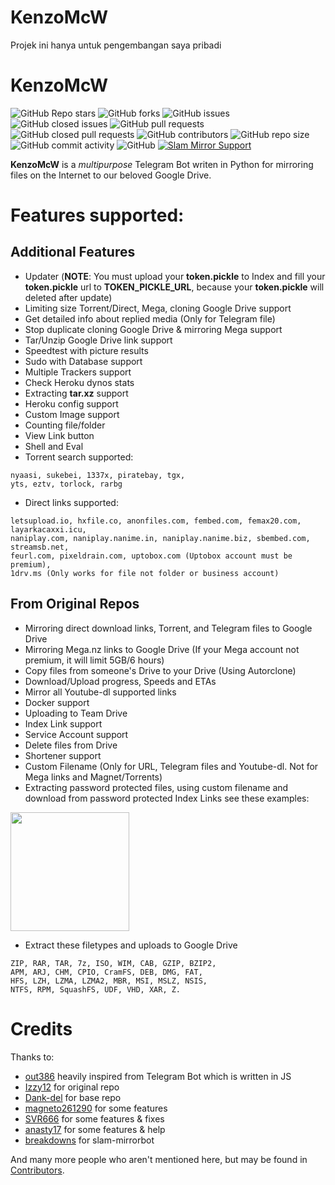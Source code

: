 # KenzoMcW
 Projek ini hanya untuk pengembangan saya pribadi

# KenzoMcW
![GitHub Repo stars](https://img.shields.io/github/stars/XZE-WOLF/KenzoMcW?color=blue&style=flat)
![GitHub forks](https://img.shields.io/github/forks/XZE-WOLF/KenzoMcW?color=green&style=flat)
![GitHub issues](https://img.shields.io/github/issues/XZE-WOLF/KenzoMcW)
![GitHub closed issues](https://img.shields.io/github/issues-closed/XZE-WOLF/KenzoMcW)
![GitHub pull requests](https://img.shields.io/github/issues-pr/XZE-WOLF/KenzoMcW)
![GitHub closed pull requests](https://img.shields.io/github/issues-pr-closed/XZE-WOLF/KenzoMcW)
![GitHub contributors](https://img.shields.io/github/contributors/XZE-WOLF/KenzoMcW?style=flat)
![GitHub repo size](https://img.shields.io/github/repo-size/XZE-WOLF/KenzoMcW?color=red)
![GitHub commit activity](https://img.shields.io/github/commit-activity/m/XZE-WOLF/KenzoMcW)
![GitHub](https://img.shields.io/github/license/XZE-WOLF/KenzoMcW)
[![Slam Mirror Support](https://img.shields.io/badge/kenzo%20mcw%20bot-link%20group-blue)](https://t.me/kenzomcwbot)

**KenzoMcW** is a _multipurpose_ Telegram Bot writen in Python for mirroring files on the Internet to our beloved Google Drive.

# Features supported:
## Additional Features
- Updater (**NOTE**: You must upload your **token.pickle** to Index and fill your **token.pickle** url to **TOKEN_PICKLE_URL**, because your **token.pickle** will deleted after update)
- Limiting size Torrent/Direct, Mega, cloning Google Drive support
- Get detailed info about replied media (Only for Telegram file)
- Stop duplicate cloning Google Drive & mirroring Mega support
- Tar/Unzip Google Drive link support
- Speedtest with picture results
- Sudo with Database support
- Multiple Trackers support
- Check Heroku dynos stats
- Extracting **tar.xz** support
- Heroku config support
- Custom Image support
- Counting file/folder
- View Link button
- Shell and Eval
- Torrent search supported:
```
nyaasi, sukebei, 1337x, piratebay, tgx,
yts, eztv, torlock, rarbg
```
- Direct links supported:
```
letsupload.io, hxfile.co, anonfiles.com, fembed.com, femax20.com, layarkacaxxi.icu,
naniplay.com, naniplay.nanime.in, naniplay.nanime.biz, sbembed.com, streamsb.net,
feurl.com, pixeldrain.com, uptobox.com (Uptobox account must be premium),
1drv.ms (Only works for file not folder or business account)
```
## From Original Repos
- Mirroring direct download links, Torrent, and Telegram files to Google Drive
- Mirroring Mega.nz links to Google Drive (If your Mega account not premium, it will limit 5GB/6 hours)
- Copy files from someone's Drive to your Drive (Using Autorclone)
- Download/Upload progress, Speeds and ETAs
- Mirror all Youtube-dl supported links
- Docker support
- Uploading to Team Drive
- Index Link support
- Service Account support
- Delete files from Drive
- Shortener support
- Custom Filename (Only for URL, Telegram files and Youtube-dl. Not for Mega links and Magnet/Torrents)
- Extracting password protected files, using custom filename and download from password protected Index Links see these examples:
<p><a href="https://telegra.ph/Magneto-Python-Aria---Custom-Filename-Examples-01-20"> <img src="https://img.shields.io/badge/see%20on%20telegraph-grey?style=for-the-badge" width="190""/></a></p>

- Extract these filetypes and uploads to Google Drive
```
ZIP, RAR, TAR, 7z, ISO, WIM, CAB, GZIP, BZIP2, 
APM, ARJ, CHM, CPIO, CramFS, DEB, DMG, FAT, 
HFS, LZH, LZMA, LZMA2, MBR, MSI, MSLZ, NSIS, 
NTFS, RPM, SquashFS, UDF, VHD, XAR, Z.
```

# Credits

Thanks to:
- [out386](https://github.com/out386) heavily inspired from Telegram Bot which is written in JS
- [Izzy12](https://github.com/lzzy12/) for original repo
- [Dank-del](https://github.com/Dank-del/) for base repo
- [magneto261290](https://github.com/magneto261290/) for some features
- [SVR666](https://github.com/SVR666/) for some features & fixes
- [anasty17](https://github.com/anasty17) for some features & help
- [breakdowns](https://github.com/breakdowns) for slam-mirrorbot

And many more people who aren't mentioned here, but may be found in [Contributors](https://github.com/breakdowns/slam-mirrorbot/graphs/contributors).
